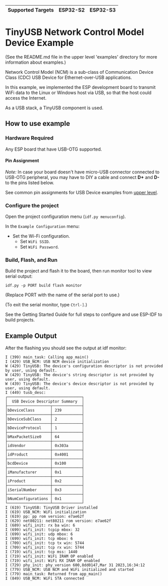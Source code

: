 | Supported Targets | ESP32-S2 | ESP32-S3 |
| ----------------- | -------- | -------- |

# TinyUSB Network Control Model Device Example

(See the README.md file in the upper level 'examples' directory for more information about examples.)

Network Control Model (NCM) is a sub-class of Communication Device Class (CDC) USB Device for Ethernet-over-USB applications.

In this example, we implemented the ESP development board to transmit WiFi data to the Linux or Windows host via USB, so that the host could access the Internet.

As a USB stack, a TinyUSB component is used.

## How to use example

### Hardware Required

Any ESP board that have USB-OTG supported.

#### Pin Assignment

_Note:_ In case your board doesn't have micro-USB connector connected to USB-OTG peripheral, you may have to DIY a cable and connect **D+** and **D-** to the pins listed below.

See common pin assignments for USB Device examples from [upper level](../../README.md#common-pin-assignments).

### Configure the project

Open the project configuration menu (`idf.py menuconfig`).

In the `Example Configuration` menu:

* Set the Wi-Fi configuration.
    * Set `WiFi SSID`.
    * Set `WiFi Password`.

### Build, Flash, and Run

Build the project and flash it to the board, then run monitor tool to view serial output:

```
idf.py -p PORT build flash monitor
```

(Replace PORT with the name of the serial port to use.)

(To exit the serial monitor, type ``Ctrl-]``.)

See the Getting Started Guide for full steps to configure and use ESP-IDF to build projects.

## Example Output

After the flashing you should see the output at idf monitor:

```
I (399) main_task: Calling app_main()
I (429) USB_NCM: USB NCM device initialization
W (429) TinyUSB: The device's configuration descriptor is not provided by user, using default.
W (429) TinyUSB: The device's string descriptor is not provided by user, using default.
W (439) TinyUSB: The device's device descriptor is not provided by user, using default.
I (449) tusb_desc:
┌─────────────────────────────────┐
│  USB Device Descriptor Summary  │
├───────────────────┬─────────────┤
│bDeviceClass       │ 239         │
├───────────────────┼─────────────┤
│bDeviceSubClass    │ 2           │
├───────────────────┼─────────────┤
│bDeviceProtocol    │ 1           │
├───────────────────┼─────────────┤
│bMaxPacketSize0    │ 64          │
├───────────────────┼─────────────┤
│idVendor           │ 0x303a      │
├───────────────────┼─────────────┤
│idProduct          │ 0x4001      │
├───────────────────┼─────────────┤
│bcdDevice          │ 0x100       │
├───────────────────┼─────────────┤
│iManufacturer      │ 0x1         │
├───────────────────┼─────────────┤
│iProduct           │ 0x2         │
├───────────────────┼─────────────┤
│iSerialNumber      │ 0x3         │
├───────────────────┼─────────────┤
│bNumConfigurations │ 0x1         │
└───────────────────┴─────────────┘
I (619) TinyUSB: TinyUSB Driver installed
I (619) USB_NCM: WiFi initialization
I (619) pp: pp rom version: e7ae62f
I (629) net80211: net80211 rom version: e7ae62f
I (689) wifi_init: rx ba win: 6
I (699) wifi_init: tcpip mbox: 32
I (699) wifi_init: udp mbox: 6
I (699) wifi_init: tcp mbox: 6
I (709) wifi_init: tcp tx win: 5744
I (709) wifi_init: tcp rx win: 5744
I (719) wifi_init: tcp mss: 1440
I (719) wifi_init: WiFi IRAM OP enabled
I (719) wifi_init: WiFi RX IRAM OP enabled
I (729) phy_init: phy_version 600,8dd0147,Mar 31 2023,16:34:12
I (779) USB_NCM: USB NCM and WiFi initialized and started
I (779) main_task: Returned from app_main()
I (849) USB_NCM: WiFi STA connected
```
